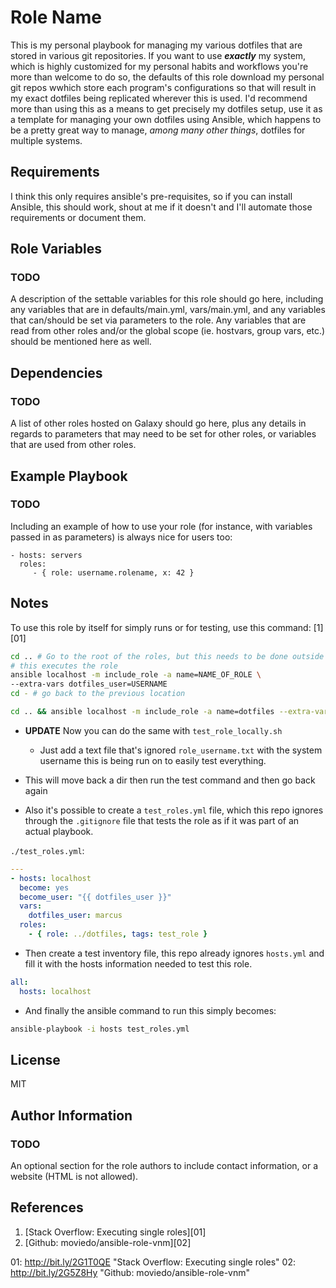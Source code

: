 Role Name
=========

This is my personal playbook for managing my various dotfiles that are stored in various git repositories. If you want to use ***exactly*** my system, which is highly customized for my personal habits and workflows you're more than welcome to do so, the defaults of this role download my personal git repos wwhich store each program's configurations so that will result in my exact dotfiles being replicated wherever this is used. I'd recommend more than using this as a means to get precisely my dotfiles setup, use it as a template for managing your own dotfiles using Ansible, which happens to be a pretty great way to manage, *among many other things*, dotfiles for multiple systems.

Requirements
------------

I think this only requires ansible's pre-requisites, so if you can install Ansible, this should work, shout at me if it doesn't and I'll automate those requirements or document them.

Role Variables
--------------

### TODO
A description of the settable variables for this role should go here, including any variables that are in defaults/main.yml, vars/main.yml, and any variables that can/should be set via parameters to the role. Any variables that are read from other roles and/or the global scope (ie. hostvars, group vars, etc.) should be mentioned here as well.

Dependencies
------------

### TODO
A list of other roles hosted on Galaxy should go here, plus any details in regards to parameters that may need to be set for other roles, or variables that are used from other roles.

Example Playbook
----------------

### TODO

Including an example of how to use your role (for instance, with variables passed in as parameters) is always nice for users too:

    - hosts: servers
      roles:
         - { role: username.rolename, x: 42 }

Notes
-----

To use this role by itself for simply runs or for testing, use this command: [1][01]

```sh
cd .. # Go to the root of the roles, but this needs to be done outside the role root
# this executes the role
ansible localhost -m include_role -a name=NAME_OF_ROLE \
--extra-vars dotfiles_user=USERNAME
cd - # go back to the previous location
```

```sh
cd .. && ansible localhost -m include_role -a name=dotfiles --extra-vars dotfiles_user=marcus; cd -
```
- **UPDATE** Now you can do the same with `test_role_locally.sh`
    - Just add a text file that's ignored `role_username.txt` with the system username this is being run on to easily test everything.

- This will move back a dir then run the test command and then go back again

- Also it's possible to create a `test_roles.yml` file, which this repo ignores through the `.gitignore` file that tests the role as if it was part of an actual playbook.

`./test_roles.yml`:
```yml
---
- hosts: localhost
  become: yes
  become_user: "{{ dotfiles_user }}"
  vars:
    dotfiles_user: marcus
  roles:
    - { role: ../dotfiles, tags: test_role }
```

- Then create a test inventory file, this repo already ignores `hosts.yml` and fill it with the hosts information needed to test this role.

```yml
all:
  hosts: localhost
```

- And finally the ansible command to run this simply becomes:

```sh
ansible-playbook -i hosts test_roles.yml
```

License
-------

MIT

Author Information
------------------

### TODO
An optional section for the role authors to include contact information, or a website (HTML is not allowed).

References
----------

1. [Stack Overflow: Executing single roles][01]
2. [Github: moviedo/ansible-role-vnm][02]

01: http://bit.ly/2G1T0QE "Stack Overflow: Executing single roles"
02: http://bit.ly/2G5Z8Hy "Github: moviedo/ansible-role-vnm"
